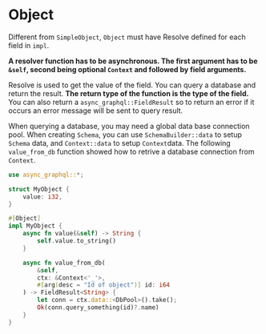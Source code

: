 # Object

Different from `SimpleObject`, `Object` must have Resolve defined for each field in `impl`.

**A resolver function has to be asynchronous. The first argument has to be `&self`, second being optional `Context` and followed by field arguments.**

Resolve is used to get the value of the field. You can query a database and return the result. **The return type of the function is the type of the field.** You can also return a `async_graphql::FieldResult` so to return an error if it occurs an error message will be sent to query result.

When querying a database, you may need a global data base connection pool.
When creating `Schema`,  you can use `SchemaBuilder::data` to setup `Schema` data, and `Context::data` to setup `Context`data.
The following `value_from_db` function showed how to retrive a database connection from `Context`.

```rust
use async_graphql::*;

struct MyObject {
    value: i32,
}

#[Object]
impl MyObject {
    async fn value(&self) -> String {
        self.value.to_string()
    }

    async fn value_from_db(
        &self,
        ctx: &Context<'_'>,
        #[arg(desc = "Id of object")] id: i64
    ) -> FieldResult<String> {
        let conn = ctx.data::<DbPool>().take();
        Ok(conn.query_something(id)?.name)
    }
}
```
